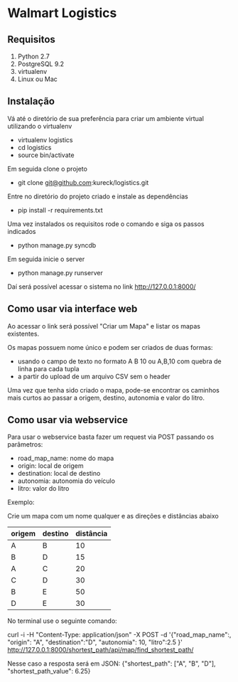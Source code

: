 # Walmart Logistics

## Requisitos

1. Python 2.7
2. PostgreSQL 9.2
3. virtualenv
4. Linux ou Mac

## Instalação

Vá até o diretório de sua preferência para criar um ambiente virtual utilizando o virtualenv

- virtualenv logistics
- cd logistics
- source bin/activate

Em seguida clone o projeto

- git clone git@github.com:kureck/logistics.git

Entre no diretório do projeto criado e instale as dependências

- pip install -r requirements.txt

Uma vez instalados os requisitos rode o comando e siga os passos indicados

- python manage.py syncdb

Em seguida inicie o server

- python manage.py runserver

Daí será possível acessar o sistema no link http://127.0.0.1:8000/

## Como usar via interface web

Ao acessar o link será possível "Criar um Mapa" e listar os mapas existentes.

Os mapas possuem nome único e podem ser criados de duas formas:

* usando o campo de texto no formato A B 10 ou A,B,10 com quebra de linha para cada tupla
* a partir do upload de um arquivo CSV sem o header

Uma vez que tenha sido criado o mapa, pode-se encontrar os caminhos mais curtos ao passar a origem, destino, autonomia e valor do litro.


## Como usar via webservice

Para usar o webservice basta fazer um request via POST passando os parâmetros:

* road_map_name: nome do mapa
* origin: local de origem
* destination: local de destino
* autonomia: autonomia do veículo
* litro: valor do litro

Exemplo:

Crie um mapa com um nome qualquer e as direções e distâncias abaixo

| origem | destino | distância |
| ------ | ------- | --------- |
| A | B | 10 |
| B | D | 15 |
| A | C | 20 |
| C | D | 30 |
| B | E | 50 |
| D | E | 30 |

No terminal use o seguinte comando:

curl -i -H "Content-Type: application/json" -X POST -d '{"road_map_name":<nome-do-mapa>, "origin": "A", "destination":"D", "autonomia": 10, "litro":2.5 }' http://127.0.0.1:8000/shortest_path/api/map/find_shortest_path/

Nesse caso a resposta será em JSON: {"shortest_path": ["A", "B", "D"], "shortest_path_value": 6.25}